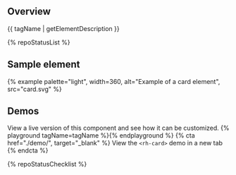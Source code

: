 ## Overview
  {{ tagName | getElementDescription }}

{% repoStatusList %}

## Sample element
  {% example palette="light",
             width=360,
             alt="Example of a card element",
             src="card.svg" %}


## Demos
  View a live version of this component and see how it can be customized.
  {% playground tagName=tagName %}{% endplayground %}
  {% cta href="./demo/", target="_blank" %}
    View the `<rh-card>` demo in a new tab
  {% endcta %}

{% repoStatusChecklist %}
